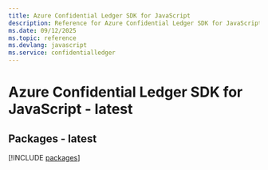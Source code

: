 ```yaml
---
title: Azure Confidential Ledger SDK for JavaScript
description: Reference for Azure Confidential Ledger SDK for JavaScript
ms.date: 09/12/2025
ms.topic: reference
ms.devlang: javascript
ms.service: confidentialledger
---
```

# Azure Confidential Ledger SDK for JavaScript - latest
## Packages - latest
[!INCLUDE [packages](confidential-ledger-index.md)]